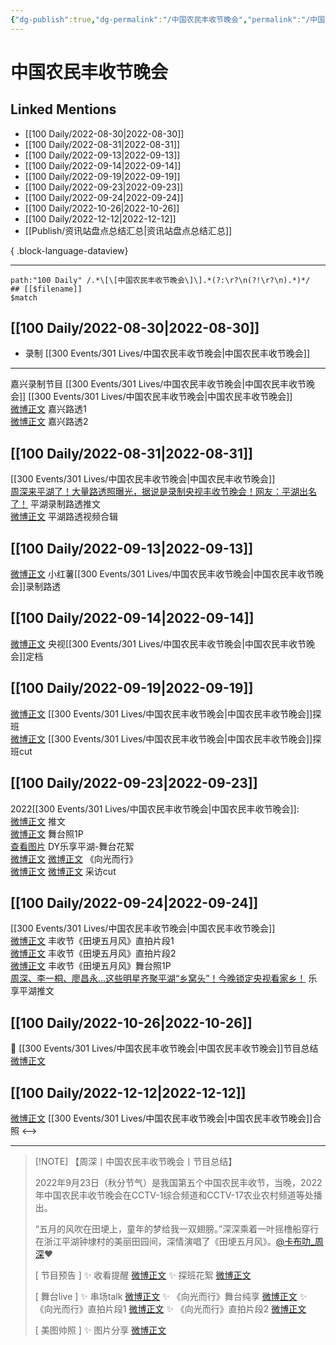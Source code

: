 ```yaml
---
{"dg-publish":true,"dg-permalink":"/中国农民丰收节晚会","permalink":"/中国农民丰收节晚会/","title":"中国农民丰收节晚会","tags":[null],"created":"2022-11-14T17:14:01.000+08:00","updated":"2023-04-10T16:15:58.000+08:00"}
---
```


# 中国农民丰收节晚会

## Linked Mentions
- [[100 Daily/2022-08-30\|2022-08-30]]
- [[100 Daily/2022-08-31\|2022-08-31]]
- [[100 Daily/2022-09-13\|2022-09-13]]
- [[100 Daily/2022-09-14\|2022-09-14]]
- [[100 Daily/2022-09-19\|2022-09-19]]
- [[100 Daily/2022-09-23\|2022-09-23]]
- [[100 Daily/2022-09-24\|2022-09-24]]
- [[100 Daily/2022-10-26\|2022-10-26]]
- [[100 Daily/2022-12-12\|2022-12-12]]
- [[Publish/资讯站盘点总结汇总\|资讯站盘点总结汇总]]

{ .block-language-dataview}

---

```expander
path:"100 Daily" /.*\[\[中国农民丰收节晚会\]\].*(?:\r?\n(?!\r?\n).*)*/
## [[$filename]]
$match
```
## [[100 Daily/2022-08-30\|2022-08-30]]
  - 录制 [[300 Events/301 Lives/中国农民丰收节晚会\|中国农民丰收节晚会]]
---
嘉兴录制节目 [[300 Events/301 Lives/中国农民丰收节晚会\|中国农民丰收节晚会]]
[[300 Events/301 Lives/中国农民丰收节晚会\|中国农民丰收节晚会]]  
[微博正文](https://weibo.com/detail/4808292008731621) 嘉兴路透1  
[微博正文](https://weibo.com/detail/4808297859777930) 嘉兴路透2

## [[100 Daily/2022-08-31\|2022-08-31]]
[[300 Events/301 Lives/中国农民丰收节晚会\|中国农民丰收节晚会]]  
[周深来平湖了！大量路透照曝光，据说是录制央视丰收节晚会！网友：平湖出名了！](https://weibo.cn/sinaurl?u=https%3A%2F%2Fmp.weixin.qq.com%2Fs%2FDYbt14U4BxjV-nNMlghiug) 平湖录制路透推文  
[微博正文](https://m.weibo.cn/5219918112/4808505753866655) 平湖路透视频合辑

## [[100 Daily/2022-09-13\|2022-09-13]]
[微博正文](https://m.weibo.cn/6475713579/4813318877611191) 小红薯[[300 Events/301 Lives/中国农民丰收节晚会\|中国农民丰收节晚会]]录制路透

## [[100 Daily/2022-09-14\|2022-09-14]]
[微博正文](https://m.weibo.cn/7211561239/4813622733704345) 央视[[300 Events/301 Lives/中国农民丰收节晚会\|中国农民丰收节晚会]]定档
## [[100 Daily/2022-09-19\|2022-09-19]]
[微博正文](https://m.weibo.cn/7298805480/4815351832117537) [[300 Events/301 Lives/中国农民丰收节晚会\|中国农民丰收节晚会]]探班  
[微博正文](https://m.weibo.cn/6466290670/4815491790804936) [[300 Events/301 Lives/中国农民丰收节晚会\|中国农民丰收节晚会]]探班cut
## [[100 Daily/2022-09-23\|2022-09-23]]
2022[[300 Events/301 Lives/中国农民丰收节晚会\|中国农民丰收节晚会]]:  
[微博正文](https://m.weibo.cn/2210168325/4816881435280756) 推文  
[微博正文](https://m.weibo.cn/2429865523/4816895847172720) 舞台照1P  
[查看图片](https://wx4.sinaimg.cn/large/0088n2Pggy1h6hc2v3mtrj30u01hdtac.jpg) DY乐享平湖-舞台花絮  
[微博正文](https://m.weibo.cn/1371117067/4816957011924825) [微博正文](https://m.weibo.cn/6466290670/4816967695079380) 《向光而行》  
[微博正文](https://m.weibo.cn/1371117067/4816957427158692) [微博正文](https://m.weibo.cn/6466290670/4816972984877976) 采访cut
## [[100 Daily/2022-09-24\|2022-09-24]]
[[300 Events/301 Lives/中国农民丰收节晚会\|中国农民丰收节晚会]]  
[微博正文](https://weibo.com/6466290670/M7cyTq1m7) 丰收节《田埂五月风》直拍片段1  
[微博正文](https://weibo.com/6466290670/M7cAUrO0i) 丰收节《田埂五月风》直拍片段2  
[微博正文](https://weibo.com/6466290670/M7cCYkjN0) 丰收节《田埂五月风》舞台照1P  
[周深、李一桐、廖昌永...这些明星齐聚平湖“乡窝头”！今晚锁定央视看家乡！](https://weibo.cn/sinaurl?u=https%3A%2F%2Fmp.weixin.qq.com%2Fs%2Fa2ELJcH7iq41vkJkPZOW1w) 乐享平湖推文
## [[100 Daily/2022-10-26\|2022-10-26]]
🌟 [[300 Events/301 Lives/中国农民丰收节晚会\|中国农民丰收节晚会]]节目总结 [微博正文](https://m.weibo.cn/6466290670/4828778267674171)
## [[100 Daily/2022-12-12\|2022-12-12]]
[微博正文](https://m.weibo.cn/2424752442/4845962595927861) [[300 Events/301 Lives/中国农民丰收节晚会\|中国农民丰收节晚会]]合照
<-->

---
>[!NOTE] 【周深丨中国农民丰收节晚会丨节目总结】
>
> 2022年9月23日（秋分节气）是我国第五个中国农民丰收节，当晚，2022年中国农民丰收节晚会在CCTV-1综合频道和CCTV-17农业农村频道等处播出。
>
> “五月的风吹在田埂上，童年的梦给我一双翅膀。”深深乘着一叶摇橹船穿行在浙江平湖钟埭村的美丽田园间，深情演唱了《田埂五月风》。[@卡布叻_周深](https://weibo.com/n/%E5%8D%A1%E5%B8%83%E5%8F%BB_%E5%91%A8%E6%B7%B1)❤️
>
> [ 节目预告 ]
> ✨ 收看提醒 [微博正文](https://m.weibo.cn/6466290670/4816921532306622)
> ✨ 探班花絮 [微博正文](https://m.weibo.cn/6466290670/4815491790804936)
>
> [ 舞台live ]
> ✨ 串场talk [微博正文](https://m.weibo.cn/6466290670/4816972984877976)
> ✨ 《向光而行》舞台纯享 [微博正文](https://m.weibo.cn/6466290670/4816967695079380)
> ✨ 《向光而行》直拍片段1 [微博正文](https://m.weibo.cn/6466290670/4817165876201743)
> ✨ 《向光而行》直拍片段2 [微博正文](https://m.weibo.cn/6466290670/4817167126627074)
>
> [ 美图帅照 ]
> ✨ 图片分享 [微博正文](https://m.weibo.cn/6466290670/4817168404842634)
